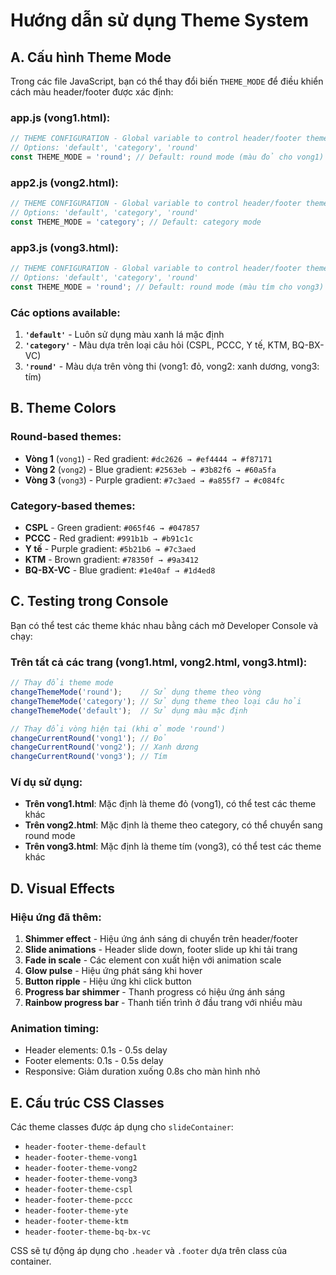 # Hướng dẫn sử dụng Theme System

## A. Cấu hình Theme Mode

Trong các file JavaScript, bạn có thể thay đổi biến `THEME_MODE` để điều khiển cách màu header/footer được xác định:

### app.js (vong1.html):
```javascript
// THEME CONFIGURATION - Global variable to control header/footer theme
// Options: 'default', 'category', 'round'
const THEME_MODE = 'round'; // Default: round mode (màu đỏ cho vong1)
```

### app2.js (vong2.html):
```javascript
// THEME CONFIGURATION - Global variable to control header/footer theme
// Options: 'default', 'category', 'round'
const THEME_MODE = 'category'; // Default: category mode 
```

### app3.js (vong3.html):
```javascript
// THEME CONFIGURATION - Global variable to control header/footer theme
// Options: 'default', 'category', 'round'
const THEME_MODE = 'round'; // Default: round mode (màu tím cho vong3)
```

### Các options available:

1. **`'default'`** - Luôn sử dụng màu xanh lá mặc định
2. **`'category'`** - Màu dựa trên loại câu hỏi (CSPL, PCCC, Y tế, KTM, BQ-BX-VC)  
3. **`'round'`** - Màu dựa trên vòng thi (vong1: đỏ, vong2: xanh dương, vong3: tím)

## B. Theme Colors

### Round-based themes:
- **Vòng 1** (`vong1`) - Red gradient: `#dc2626 → #ef4444 → #f87171`
- **Vòng 2** (`vong2`) - Blue gradient: `#2563eb → #3b82f6 → #60a5fa`
- **Vòng 3** (`vong3`) - Purple gradient: `#7c3aed → #a855f7 → #c084fc`

### Category-based themes:
- **CSPL** - Green gradient: `#065f46 → #047857`
- **PCCC** - Red gradient: `#991b1b → #b91c1c`
- **Y tế** - Purple gradient: `#5b21b6 → #7c3aed`
- **KTM** - Brown gradient: `#78350f → #9a3412`
- **BQ-BX-VC** - Blue gradient: `#1e40af → #1d4ed8`

## C. Testing trong Console

Bạn có thể test các theme khác nhau bằng cách mở Developer Console và chạy:

### Trên tất cả các trang (vong1.html, vong2.html, vong3.html):

```javascript
// Thay đổi theme mode
changeThemeMode('round');    // Sử dụng theme theo vòng
changeThemeMode('category'); // Sử dụng theme theo loại câu hỏi
changeThemeMode('default');  // Sử dụng màu mặc định

// Thay đổi vòng hiện tại (khi ở mode 'round')
changeCurrentRound('vong1'); // Đỏ
changeCurrentRound('vong2'); // Xanh dương  
changeCurrentRound('vong3'); // Tím
```

### Ví dụ sử dụng:
- **Trên vong1.html**: Mặc định là theme đỏ (vong1), có thể test các theme khác
- **Trên vong2.html**: Mặc định là theme theo category, có thể chuyển sang round mode
- **Trên vong3.html**: Mặc định là theme tím (vong3), có thể test các theme khác

## D. Visual Effects

### Hiệu ứng đã thêm:
1. **Shimmer effect** - Hiệu ứng ánh sáng di chuyển trên header/footer
2. **Slide animations** - Header slide down, footer slide up khi tải trang
3. **Fade in scale** - Các element con xuất hiện với animation scale
4. **Glow pulse** - Hiệu ứng phát sáng khi hover
5. **Button ripple** - Hiệu ứng khi click button
6. **Progress bar shimmer** - Thanh progress có hiệu ứng ánh sáng
7. **Rainbow progress bar** - Thanh tiến trình ở đầu trang với nhiều màu

### Animation timing:
- Header elements: 0.1s - 0.5s delay
- Footer elements: 0.1s - 0.5s delay  
- Responsive: Giảm duration xuống 0.8s cho màn hình nhỏ

## E. Cấu trúc CSS Classes

Các theme classes được áp dụng cho `slideContainer`:
- `header-footer-theme-default`
- `header-footer-theme-vong1`
- `header-footer-theme-vong2` 
- `header-footer-theme-vong3`
- `header-footer-theme-cspl`
- `header-footer-theme-pccc`
- `header-footer-theme-yte`
- `header-footer-theme-ktm`
- `header-footer-theme-bq-bx-vc`

CSS sẽ tự động áp dụng cho `.header` và `.footer` dựa trên class của container.
